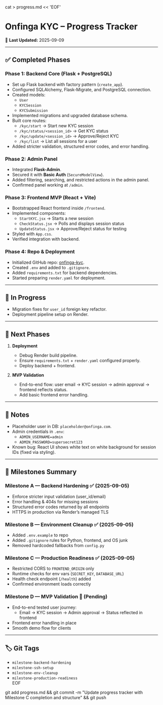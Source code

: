 cat > progress.md << 'EOF'
# Onfinga KYC – Progress Tracker

📆 **Last Updated:** 2025-09-09

---

## ✅ Completed Phases

### Phase 1: Backend Core (Flask + PostgreSQL)
- Set up Flask backend with factory pattern (`create_app`).
- Configured SQLAlchemy, Flask-Migrate, and PostgreSQL connection.
- Created models:
  - `User`
  - `KYCSession`
  - `KYCSubmission`
- Implemented migrations and upgraded database schema.
- Built core routes:
  - `/kyc/start` → Start new KYC session
  - `/kyc/status/<session_id>` → Get KYC status
  - `/kyc/update/<session_id>` → Approve/Reject KYC
  - `/kyc/list` → List all sessions for a user
- Added stricter validation, structured error codes, and error handling.

### Phase 2: Admin Panel
- Integrated **Flask-Admin**.
- Secured it with **Basic Auth** (`SecureModelView`).
- Added filtering, searching, and restricted actions in the admin panel.
- Confirmed panel working at `/admin`.

### Phase 3: Frontend MVP (React + Vite)
- Bootstrapped React frontend inside `/frontend`.
- Implemented components:
  - `StartKYC.jsx` → Starts a new session
  - `CheckStatus.jsx` → Polls and displays session status
  - `UpdateStatus.jsx` → Approve/Reject status for testing
- Styled with `App.css`.
- Verified integration with backend.

### Phase 4: Repo & Deployment
- Initialized GitHub repo: [onfinga-kyc](https://github.com/onfinga/onfinga-kyc).
- Created `.env` and added to `.gitignore`.
- Added `requirements.txt` for backend dependencies.
- Started preparing `render.yaml` for deployment.

---

## 🚧 In Progress
- Migration fixes for `user_id` foreign key refactor.
- Deployment pipeline setup on Render.

---

## 🎯 Next Phases
1. **Deployment**
   - Debug Render build pipeline.
   - Ensure `requirements.txt` + `render.yaml` configured properly.
   - Deploy backend + frontend.

2. **MVP Validation**
   - End-to-end flow: user email → KYC session → admin approval → frontend reflects status.
   - Add basic frontend error handling.

---

## 📌 Notes
- Placeholder user in DB: `placeholder@onfinga.com`.
- Admin credentials in `.env`:
  - `ADMIN_USERNAME=admin`
  - `ADMIN_PASSWORD=supersecret123`
- Known bug: React UI shows white text on white background for session IDs (fixed via styling).

---

## 🏁 Milestones Summary

### Milestone A — Backend Hardening ✅ (2025-09-05)
- Enforce stricter input validation (user_id/email)  
- Error handling & 404s for missing sessions  
- Structured error codes returned by all endpoints  
- HTTPS in production via Render’s managed TLS  

### Milestone B — Environment Cleanup ✅ (2025-09-05)
- Added `.env.example` to repo  
- Added `.gitignore` rules for Python, frontend, and OS junk  
- Removed hardcoded fallbacks from `config.py`  

### Milestone C — Production Readiness ✅ (2025-09-05)
- Restricted CORS to `FRONTEND_ORIGIN` only  
- Runtime checks for env vars (`SECRET_KEY`, `DATABASE_URL`)  
- Health check endpoint (`/health`) added  
- Confirmed environment loads correctly  

### Milestone D — MVP Validation 🚧 (Pending)
- End-to-end tested user journey:  
  - Email → KYC session → Admin approval → Status reflected in frontend  
- Frontend error handling in place  
- Smooth demo flow for clients  

---

## 🏷️ Git Tags
- `milestone-backend-hardening`  
- `milestone-ssh-setup`  
- `milestone-env-cleanup`  
- `milestone-production-readiness`  
EOF

git add progress.md && git commit -m "Update progress tracker with Milestone C completion and structure" && git push
